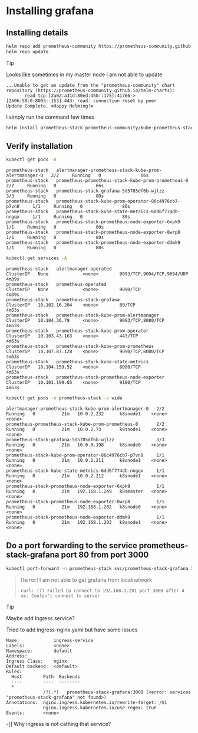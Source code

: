 # Installing grafana
## Installing details
```bash
helm repo add prometheus-community https://prometheus-community.github.io/helm-charts
helm repo update
```

> [!TIP]
> Looks like sometimes in my master node I am not able to update 
> ```
> ...Unable to get an update from the "prometheus-community" chart repository (https://prometheus-community.github.io/helm-charts):
>        read tcp [2a02:a31d:80ed:450::175]:41766->[2606:50c0:8003::153]:443: read: connection reset by peer
> Update Complete. ⎈Happy Helming!⎈
> ```
> I simply run the command few times

```bash
helm install prometheus-stack prometheus-community/kube-prometheus-stack --namespace=prometheus-stack --create-namespace
```

## Verify installation
```bash
kubectl get pods -A
```
```
prometheus-stack   alertmanager-prometheus-stack-kube-prom-alertmanager-0   2/2     Running   0               66s
prometheus-stack   prometheus-prometheus-stack-kube-prom-prometheus-0       2/2     Running   0               66s
prometheus-stack   prometheus-stack-grafana-5d5785df6b-wjlzz                3/3     Running   0               80s
prometheus-stack   prometheus-stack-kube-prom-operator-86c4976cb7-p7vn8     1/1     Running   0               80s
prometheus-stack   prometheus-stack-kube-state-metrics-6dd6f774db-nngqx     1/1     Running   0               80s
prometheus-stack   prometheus-stack-prometheus-node-exporter-6xpk9          1/1     Running   0               80s
prometheus-stack   prometheus-stack-prometheus-node-exporter-8wrp8          1/1     Running   0               80s
prometheus-stack   prometheus-stack-prometheus-node-exporter-ddmk9          1/1     Running   0               80s
```


```bash
kubectl get services -A
```
```
prometheus-stack   alertmanager-operated                                ClusterIP   None             <none>        9093/TCP,9094/TCP,9094/UDP     4m39s
prometheus-stack   prometheus-operated                                  ClusterIP   None             <none>        9090/TCP                       4m39s
prometheus-stack   prometheus-stack-grafana                             ClusterIP   10.102.16.204    <none>        80/TCP                         4m53s
prometheus-stack   prometheus-stack-kube-prom-alertmanager              ClusterIP   10.104.36.79     <none>        9093/TCP,8080/TCP              4m53s
prometheus-stack   prometheus-stack-kube-prom-operator                  ClusterIP   10.103.43.163    <none>        443/TCP                        4m53s
prometheus-stack   prometheus-stack-kube-prom-prometheus                ClusterIP   10.107.87.128    <none>        9090/TCP,8080/TCP              4m53s
prometheus-stack   prometheus-stack-kube-state-metrics                  ClusterIP   10.104.159.52    <none>        8080/TCP                       4m53s
prometheus-stack   prometheus-stack-prometheus-node-exporter            ClusterIP   10.101.199.65    <none>        9100/TCP                       4m53s
```

```bash
kubectl get pods -n prometheus-stack -o wide
```
```
alertmanager-prometheus-stack-kube-prom-alertmanager-0   2/2     Running   0          21m   10.0.2.232      k8snode1    <none>           <none>
prometheus-prometheus-stack-kube-prom-prometheus-0       2/2     Running   0          21m   10.0.2.73       k8snode1    <none>           <none>
prometheus-stack-grafana-5d5785df6b-wjlzz                3/3     Running   0          21m   10.0.0.198      k8snode0    <none>           <none>
prometheus-stack-kube-prom-operator-86c4976cb7-p7vn8     1/1     Running   0          21m   10.0.2.211      k8snode1    <none>           <none>
prometheus-stack-kube-state-metrics-6dd6f774db-nngqx     1/1     Running   0          21m   10.0.2.212      k8snode1    <none>           <none>
prometheus-stack-prometheus-node-exporter-6xpk9          1/1     Running   0          21m   192.168.1.249   k8smaster   <none>           <none>
prometheus-stack-prometheus-node-exporter-8wrp8          1/1     Running   0          21m   192.168.1.202   k8snode0    <none>           <none>
prometheus-stack-prometheus-node-exporter-ddmk9          1/1     Running   0          21m   192.168.1.203   k8snode1    <none>           <none>
```


## Do a port forwarding to the service prometheus-stack-grafana port 80 from port 3000
```bash
kubectl port-forward -n prometheus-stack svc/prometheus-stack-grafana 3000:80
```

> [!error]
> I am not able to get grafana from localnetwork
> ```
> curl: (7) Failed to connect to 192.168.1.201 port 3000 after 4 ms: Couldn't connect to server
> ```

> [!TIP]
> Maybe add Ingress service?


Tried to add ingress-nginx.yaml but have some issues
```
Name:             ingress-service
Labels:           <none>
Namespace:        default
Address:
Ingress Class:    nginx
Default backend:  <default>
Rules:
  Host        Path  Backends
  ----        ----  --------
  *
              /?(.*)   prometheus-stack-grafana:3000 (<error: services "prometheus-stack-grafana" not found>)
Annotations:  nginx.ingress.kubernetes.io/rewrite-target: /$1
              nginx.ingress.kubernetes.io/use-regex: true
Events:       <none>
```
-[] Why ingress is not cathing that service?
